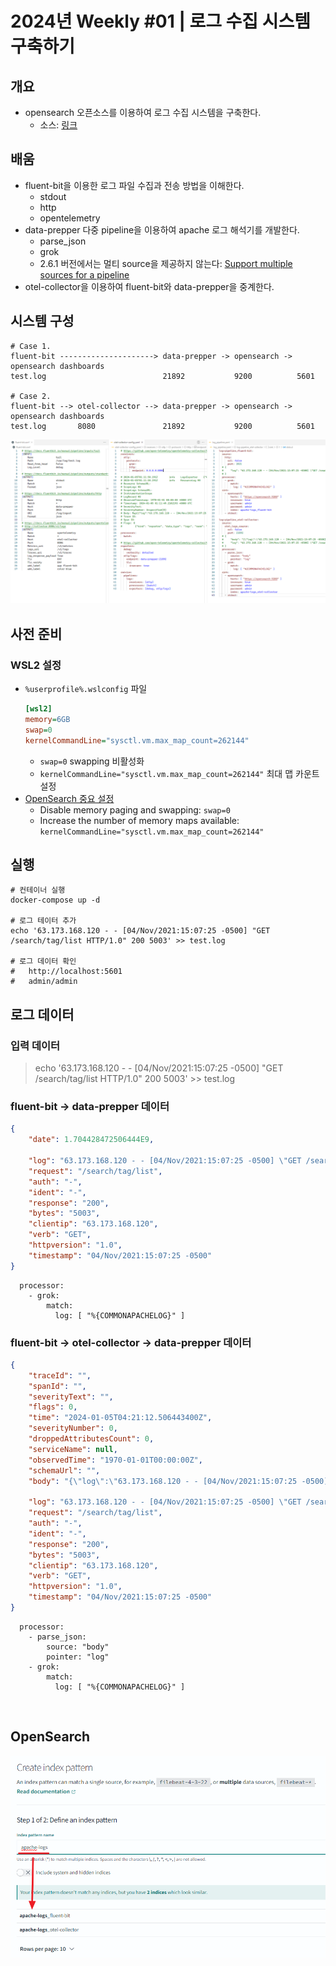 # 2024년 Weekly #01 | 로그 수집 시스템 구축하기

## 개요
- opensearch 오픈소스를 이용하여 로그 수집 시스템을 구축한다.
  - 소스: [링크](./W01-Log/)

## 배움
- fluent-bit을 이용한 로그 파일 수집과 전송 방법을 이해한다.
  - stdout
  - http
  - opentelemetry
- data-prepper 다중 pipeline을 이용하여 apache 로그 해석기를 개발한다.
  - parse_json
  - grok
  - 2.6.1 버전에서는 멀티 source을 제공하지 않는다: [Support multiple sources for a pipeline](https://github.com/opensearch-project/data-prepper/issues/406)
- otel-collector을 이용하여 fluent-bit와 data-prepper을 중계한다.

## 시스템 구성
```
# Case 1.
fluent-bit ---------------------> data-prepper -> opensearch -> opensearch dashboards
test.log                          21892           9200          5601

# Case 2.
fluent-bit --> otel-collector --> data-prepper -> opensearch -> opensearch dashboards
test.log       8080               21892           9200          5601
```

![](./.images/2024-01-05-13-36-29.png)

## 사전 준비
### WSL2 설정
- `%userprofile%.wslconfig` 파일
  ```ini
  [wsl2]
  memory=6GB
  swap=0
  kernelCommandLine="sysctl.vm.max_map_count=262144"
  ```
  - `swap=0` swapping 비활성화
  - `kernelCommandLine="sysctl.vm.max_map_count=262144"` 최대 맵 카운트 설정
- [OpenSearch 중요 설정](https://opensearch.org/docs/latest/install-and-configure/install-opensearch/docker/#important-host-settings)
  - Disable memory paging and swapping: `swap=0`
  - Increase the number of memory maps available: `kernelCommandLine="sysctl.vm.max_map_count=262144"`

## 실행
```shell
# 컨테이너 실행
docker-compose up -d

# 로그 테이터 추가
echo '63.173.168.120 - - [04/Nov/2021:15:07:25 -0500] "GET /search/tag/list HTTP/1.0" 200 5003' >> test.log

# 로그 데이터 확인
#   http://localhost:5601
#   admin/admin
```

## 로그 데이터
### 입력 데이터
> echo '63.173.168.120 - - [04/Nov/2021:15:07:25 -0500] "GET /search/tag/list HTTP/1.0" 200 5003' >> test.log

### fluent-bit → data-prepper 데이터
```json
{
    "date": 1.704428472506444E9,

    "log": "63.173.168.120 - - [04/Nov/2021:15:07:25 -0500] \"GET /search/tag/list HTTP/1.0\" 200 5003",
    "request": "/search/tag/list",
    "auth": "-",
    "ident": "-",
    "response": "200",
    "bytes": "5003",
    "clientip": "63.173.168.120",
    "verb": "GET",
    "httpversion": "1.0",
    "timestamp": "04/Nov/2021:15:07:25 -0500"
}
```
```
  processor:
    - grok:
        match:
          log: [ "%{COMMONAPACHELOG}" ]
```

### fluent-bit → otel-collector → data-prepper 데이터
```json
{
    "traceId": "",
    "spanId": "",
    "severityText": "",
    "flags": 0,
    "time": "2024-01-05T04:21:12.506443400Z",
    "severityNumber": 0,
    "droppedAttributesCount": 0,
    "serviceName": null,
    "observedTime": "1970-01-01T00:00:00Z",
    "schemaUrl": "",
    "body": "{\"log\":\"63.173.168.120 - - [04/Nov/2021:15:07:25 -0500] \\\"GET /search/tag/list HTTP/1.0\\\" 200 5003\"}",

    "log": "63.173.168.120 - - [04/Nov/2021:15:07:25 -0500] \"GET /search/tag/list HTTP/1.0\" 200 5003",
    "request": "/search/tag/list",
    "auth": "-",
    "ident": "-",
    "response": "200",
    "bytes": "5003",
    "clientip": "63.173.168.120",
    "verb": "GET",
    "httpversion": "1.0",
    "timestamp": "04/Nov/2021:15:07:25 -0500"
}
```
```
  processor:
    - parse_json:
        source: "body"
        pointer: "log"
    - grok:
        match:
          log: [ "%{COMMONAPACHELOG}" ]
```

<br/>

## OpenSearch
![](./.images/2024-01-05-13-38-12.png)
